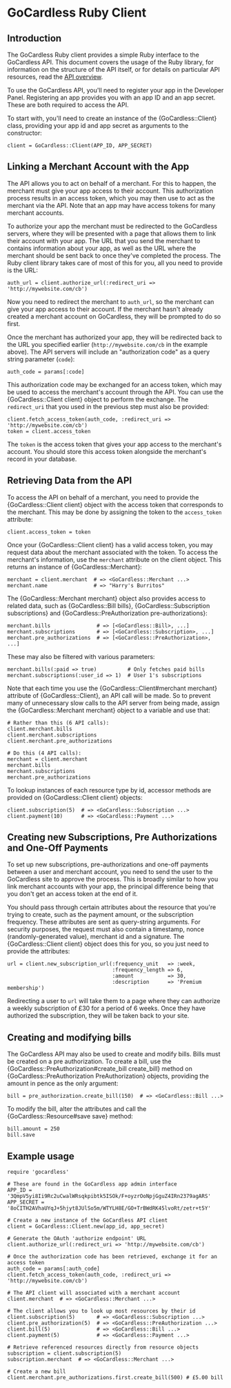
# GoCardless Ruby Client


## Introduction

The GoCardless Ruby client provides a simple Ruby interface to the GoCardless
API. This document covers the usage of the Ruby library, for information on the
structure of the API itself, or for details on particular API resources, read
the [API overview](../).


To use the GoCardless API, you'll need to register your app in the Developer
Panel. Registering an app provides you with an app ID and an app secret. These
are both required to access the API.

To start with, you'll need to create an instance of the {GoCardless::Client}
class, providing your app id and app secret as arguments to the constructor:

    client = GoCardless::Client(APP_ID, APP_SECRET)


## Linking a Merchant Account with the App

The API allows you to act on behalf of a merchant. For this to happen, the
merchant must give your app access to their account. This authorization process
results in an access token, which you may then use to act as the merchant via
the API. Note that an app may have access tokens for many merchant accounts.

To authorize your app the merchant must be redirected to the GoCardless
servers, where they will be presented with a page that allows them to link
their account with your app. The URL that you send the merchant to contains
information about your app, as well as the URL where the merchant should be
sent back to once they've completed the process. The Ruby client library takes
care of most of this for you, all you need to provide is the URL:

    auth_url = client.authorize_url(:redirect_uri => 'http://mywebsite.com/cb')

Now you need to redirect the merchant to `auth_url`, so the merchant can give
your app access to their account. If the merchant hasn't already created a
merchant account on GoCardless, they will be prompted to do so first.

Once the merchant has authorized your app, they will be redirected back to the
URL you specified earlier (`http://mywebsite.com/cb` in the example above). The
API servers will include an "authorization code" as a query string parameter
(`code`):

    auth_code = params[:code]

This authorization code may be exchanged for an access token, which may be used
to access the merchant's account through the API. You can use the
{GoCardless::Client client} object to perform the exchange. The `redirect_uri`
that you used in the previous step must also be provided:

    client.fetch_access_token(auth_code, :redirect_uri => 'http://mywebsite.com/cb')
    token = client.access_token

The `token` is the access token that gives your app access to the merchant's
account. You should store this access token alongside the merchant's record in
your database.


## Retrieving Data from the API

To access the API on behalf of a merchant, you need to provide the
{GoCardless::Client client} object with the access token that corresponds to
the merchant. This may be done by assigning the token to the `access_token`
attribute:

    client.access_token = token

Once your {GoCardless::Client client} has a valid access token, you may request
data about the merchant associated with the token. To access the merchant's
information, use the `merchant` attribute on the client object. This returns an
instance of {GoCardless::Merchant}:

    merchant = client.merchant  # => <GoCardless::Merchant ...>
    merchant.name               # => "Harry's Burritos"

The {GoCardless::Merchant merchant} object also provides access to related
data, such as {GoCardless::Bill bills}, {GoCardless::Subscription
subscriptions} and {GoCardless::PreAuthorization pre-authorizations}:

    merchant.bills               # => [<GoCardless::Bill>, ...]
    merchant.subscriptions       # => [<GoCardless::Subscription>, ...]
    merchant.pre_authorizations  # => [<GoCardless::PreAuthorization>, ...]

These may also be filtered with various parameters:

    merchant.bills(:paid => true)          # Only fetches paid bills
    merchant.subscriptions(:user_id => 1)  # User 1's subscriptions

Note that each time you use the {GoCardless::Client#merchant merchant}
attribute of {GoCardless::Client}, an API call will be made. So to prevent many
of unnecessary slow calls to the API server from being made, assign the
{GoCardless::Merchant merchant} object to a variable and use that:

    # Rather than this (6 API calls):
    client.merchant.bills
    client.merchant.subscriptions
    client.merchant.pre_authorizations

    # Do this (4 API calls):
    merchant = client.merchant
    merchant.bills
    merchant.subscriptions
    merchant.pre_authorizations

To lookup instances of each resource type by id, accessor methods are provided
on {GoCardless::Client client} objects:

    client.subscription(5)  # => <GoCardless::Subscription ...>
    client.payment(10)      # => <GoCardless::Payment ...>


## Creating new Subscriptions, Pre Authorizations and One-Off Payments

To set up new subscriptions, pre-authorizations and one-off payments between a
user and merchant account, you need to send the user to the GoCardless site to
approve the process. This is broadly similar to how you link merchant accounts
with your app, the principal difference being that you don't get an access
token at the end of it.

You should pass through certain attributes about the resource that you're
trying to create, such as the payment amount, or the subscription frequency.
These attributes are sent as query-string arguments. For security purposes, the
request must also contain a timestamp, nonce (randomly-generated value),
merchant id and a signature. The {GoCardless::Client client} object does this
for you, so you just need to provide the attributes:

    url = client.new_subscription_url(:frequency_unit   => :week,
                                      :frequency_length => 6,
                                      :amount           => 30,
                                      :description      => 'Premium membership')

Redirecting a user to `url` will take them to a page where they can authorize a
weekly subscription of £30 for a period of 6 weeks. Once they have authorized
the subscription, they will be taken back to your site.


## Creating and modifying bills

The GoCardless API may also be used to create and modify bills. Bills must be
created on a pre authorization. To create a bill, use the
{GoCardless::PreAuthorization#create_bill create\_bill} method on
{GoCardless::PreAuthorization PreAuthorization} objects, providing the amount
in pence as the only argument:

    bill = pre_authorization.create_bill(150)  # => <GoCardless::Bill ...>

To modify the bill, alter the attributes and call the
{GoCardless::Resource#save save} method:

    bill.amount = 250
    bill.save


## Example usage
    require 'gocardless'

    # These are found in the GoCardless app admin interface
    APP_ID = '3QmpV5yi8Ii9Rc2uCwalWRsqkpibtk5ISOk/F+oyzrOoNpjGguZ4IRn2379agARS'
    APP_SECRET = '8oCITH2AVhaUYqJ+5hjyt8JUlSo5m/WTYLH8E/GO+TrBWdRK45lvoRt/zetr+t5Y'

    # Create a new instance of the GoCardless API client
    client = GoCardless::Client.new(app_id, app_secret)

    # Generate the OAuth 'authorize endpoint' URL
    client.authorize_url(:redirect_uri => 'http://mywebsite.com/cb')

    # Once the authorization code has been retrieved, exchange it for an access token
    auth_code = params[:auth_code]
    client.fetch_access_token(auth_code, :redirect_uri => 'http://mywebsite.com/cb')

    # The API client will associated with a merchant account
    client.merchant  # => <GoCardless::Merchant ...>

    # The client allows you to look up most resources by their id
    client.subscription(5)       # => <GoCardless::Subscription ...>
    client.pre_authorization(5)  # => <GoCardless::PreAuthorization ...>
    client.bill(5)               # => <GoCardless::Bill ...>
    client.payment(5)            # => <GoCardless::Payment ...>

    # Retrieve referenced resources directly from resource objects
    subscription = client.subscription(5)
    subscription.merchant  # => <GoCardless::Merchant ...>

    # Create a new bill
    client.merchant.pre_authorizations.first.create_bill(500) # £5.00 bill
